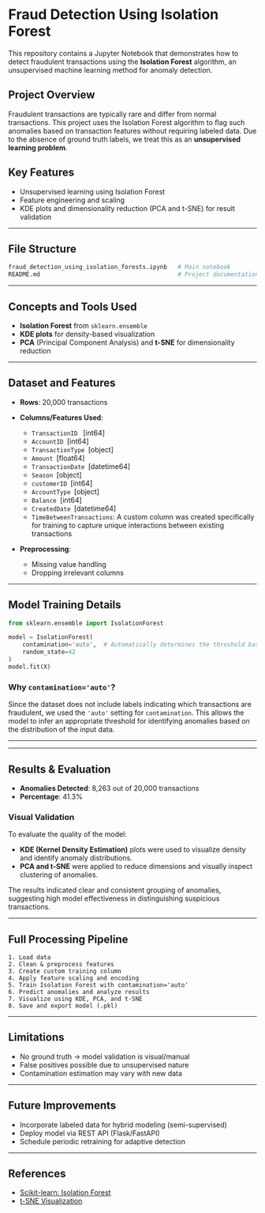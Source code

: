 
#  Fraud Detection Using Isolation Forest

This repository contains a Jupyter Notebook that demonstrates how to detect fraudulent transactions using the **Isolation Forest** algorithm, an unsupervised machine learning method for anomaly detection.

##  Project Overview

Fraudulent transactions are typically rare and differ from normal transactions. This project uses the Isolation Forest algorithm to flag such anomalies based on transaction features without requiring labeled data. Due to the absence of ground truth labels, we treat this as an **unsupervised learning problem**.

##  Key Features

- Unsupervised learning using Isolation Forest
- Feature engineering and scaling
- KDE plots and dimensionality reduction (PCA and t-SNE) for result validation

---

##  File Structure

```bash
fraud_detection_using_isolation_forests.ipynb   # Main notebook
README.md                                       # Project documentation
```

---

##  Concepts and Tools Used

- **Isolation Forest** from `sklearn.ensemble`
- **KDE plots** for density-based visualization
- **PCA** (Principal Component Analysis) and **t-SNE** for dimensionality reduction

---

##  Dataset and Features

- **Rows**: 20,000 transactions
- **Columns/Features Used**:
  - `TransactionID ` [int64]
  - `AccountID `[int64]
  - `TransactionType `[object]
  - `Amount `[float64]
  - `TransactionDate `[datetime64]
  - `Season `[object]
  - `customerID `[int64]
  - `AccountType `[object]
  - `Balance `[int64]
  - `CreatedDate `[datetime64]
  - `TimeBetweenTransactions`: A custom column was created specifically for training to capture unique interactions between existing transactions

- **Preprocessing**:
  - Missing value handling
  - Dropping irrelevant columns

---

##  Model Training Details

```python
from sklearn.ensemble import IsolationForest

model = IsolationForest(
    contamination='auto',  # Automatically determines the threshold based on the dataset
    random_state=42
)
model.fit(X)
```

###  Why `contamination='auto'`?
Since the dataset does not include labels indicating which transactions are fraudulent, we used the `'auto'` setting for `contamination`. This allows the model to infer an appropriate threshold for identifying anomalies based on the distribution of the input data.

---

---

##  Results & Evaluation

- **Anomalies Detected**: 8,263 out of 20,000 transactions
- **Percentage**: 41.3% 

###  Visual Validation

To evaluate the quality of the model:
- **KDE (Kernel Density Estimation)** plots were used to visualize density and identify anomaly distributions.
- **PCA and t-SNE** were applied to reduce dimensions and visually inspect clustering of anomalies.

The results indicated clear and consistent grouping of anomalies, suggesting high model effectiveness in distinguishing suspicious transactions.

---

##  Full Processing Pipeline

```text
1. Load data
2. Clean & preprocess features
3. Create custom training column
4. Apply feature scaling and encoding
5. Train Isolation Forest with contamination='auto'
6. Predict anomalies and analyze results
7. Visualize using KDE, PCA, and t-SNE
8. Save and export model (.pkl)
```

---

##  Limitations

- No ground truth → model validation is visual/manual
- False positives possible due to unsupervised nature
- Contamination estimation may vary with new data

---

##  Future Improvements

- Incorporate labeled data for hybrid modeling (semi-supervised)
- Deploy model via REST API (Flask/FastAPI)
- Schedule periodic retraining for adaptive detection

---

##  References

- [Scikit-learn: Isolation Forest](https://scikit-learn.org/stable/modules/generated/sklearn.ensemble.IsolationForest.html)
- [t-SNE Visualization](https://distill.pub/2016/misread-tsne/)
